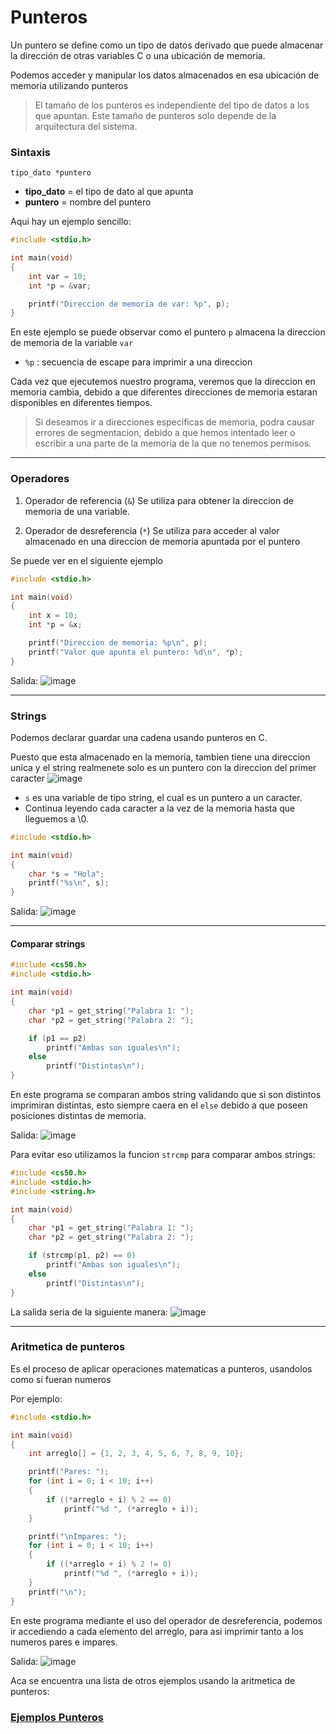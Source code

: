 # Punteros

Un puntero se define como un tipo de datos derivado que puede almacenar la dirección de otras variables C o una ubicación de memoria. 

Podemos acceder y manipular los datos almacenados en esa ubicación de memoria utilizando punteros


> El tamaño de los punteros es independiente del tipo de datos a los que apuntan. Este tamaño de punteros solo depende de la arquitectura del sistema.

### Sintaxis
```[c]
tipo_dato *puntero
```
- **tipo_dato** = el tipo de dato al que apunta
- **puntero** = nombre del puntero

Aqui hay un ejemplo sencillo:
```c
#include <stdio.h>

int main(void)
{
    int var = 10;
    int *p = &var;

    printf("Direccion de memoria de var: %p", p);
}
```
En este ejemplo se puede observar como el puntero `p` almacena la direccion de memoria de la variable `var`
- `%p` : secuencia de escape para imprimir a una direccion

Cada vez que ejecutemos nuestro programa, veremos que la direccion en memoria cambia, debido a que diferentes direcciones de memoria estaran disponibles en diferentes tiempos.

> Si deseamos ir a direcciones especificas de memoria, podra causar errores de segmentacion, debido a que hemos intentado leer o escribir a una parte de la memoria de la que no tenemos permisos.
***
### Operadores

1) Operador de referencia (`&`)
Se utiliza para obtener la direccion de memoria de una variable.

2) Operador de desreferencia (`*`)
Se utiliza para acceder al valor almacenado en una direccion de memoria apuntada por el puntero

Se puede ver en el siguiente ejemplo
```c
#include <stdio.h>

int main(void)
{
    int x = 10;
    int *p = &x;

    printf("Direccion de memoria: %p\n", p);
    printf("Valor que apunta el puntero: %d\n", *p);
}
```
Salida:
![image](https://github.com/Cris272500/GrupoH_Clases/assets/113935131/31a41f69-7067-473b-9ccc-c04f956c216b)

***
### Strings

Podemos declarar guardar una cadena usando punteros en C.

Puesto que esta almacenado en la memoria, tambien tiene una direccion unica y el string realmenete solo es un puntero con la direccion del primer caracter
![image](https://github.com/Cris272500/GrupoH_Clases/assets/113935131/c687c845-cac3-4afd-a775-758033e8b2bd)

- `s` es una variable de tipo string, el cual es un puntero a un caracter.
- Continua leyendo cada caracter a la vez de la memoria hasta que lleguemos a \0.

```c
#include <stdio.h>

int main(void)
{
    char *s = "Hola";
    printf("%s\n", s);
}

```
Salida:
![image](https://github.com/Cris272500/GrupoH_Clases/assets/113935131/11a2128f-48e7-4c73-84f7-7df27ae62a50)

***
#### Comparar strings
```c
#include <cs50.h>
#include <stdio.h>

int main(void)
{
    char *p1 = get_string("Palabra 1: ");
    char *p2 = get_string("Palabra 2: ");

    if (p1 == p2)
        printf("Ambas son iguales\n");
    else
        printf("Distintas\n");
}


```
En este programa se comparan ambos string validando que si son distintos imprimiran distintas, esto siempre caera en el `else` debido a que poseen posiciones distintas de memoria.

Salida:
![image](https://github.com/Cris272500/GrupoH_Clases/assets/113935131/407cc859-fb30-40a3-84fc-1440e182f5fe)

Para evitar eso utilizamos la funcion `strcmp` para comparar ambos strings:

```c
#include <cs50.h>
#include <stdio.h>
#include <string.h>

int main(void)
{
    char *p1 = get_string("Palabra 1: ");
    char *p2 = get_string("Palabra 2: ");

    if (strcmp(p1, p2) == 0)
        printf("Ambas son iguales\n");
    else
        printf("Distintas\n");
}


```

La salida seria de la siguiente manera:
![image](https://github.com/Cris272500/GrupoH_Clases/assets/113935131/03588848-f9da-4004-bbfd-43d300c47a21)

***
### Aritmetica de punteros
Es el proceso de aplicar operaciones matematicas a punteros, usandolos como si fueran numeros

Por ejemplo:
```c
#include <stdio.h>

int main(void)
{
    int arreglo[] = {1, 2, 3, 4, 5, 6, 7, 8, 9, 10};

    printf("Pares: ");
    for (int i = 0; i < 10; i++)
    {
        if ((*arreglo + i) % 2 == 0)
            printf("%d ", (*arreglo + i));
    }

    printf("\nImpares: ");
    for (int i = 0; i < 10; i++)
    {
        if ((*arreglo + i) % 2 != 0)
            printf("%d ", (*arreglo + i));
    }
    printf("\n");
}


```
En este programa mediante el uso del operador de desreferencia, podemos ir accediendo a cada elemento del arreglo, para asi imprimir tanto a los numeros pares e impares.

Salida:
![image](https://github.com/Cris272500/GrupoH_Clases/assets/113935131/0d8f7f9e-e7e7-47a0-b219-eeb11ffb40c5)

Aca se encuentra una lista de otros ejemplos usando la aritmetica de punteros:

### <a href="./EjemplosPunteros/">Ejemplos Punteros</a>
